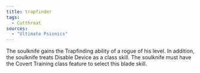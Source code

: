 ```yaml
---
title: trapfinder
tags:
  - Cutthroat
sources:
  - "Ultimate Psionics"
---
```


The soulknife gains the Trapfinding ability of a rogue of his level. In addition, the soulknife treats Disable Device as a class skill. The soulknife must have the Covert Training class feature to select this blade skill.
